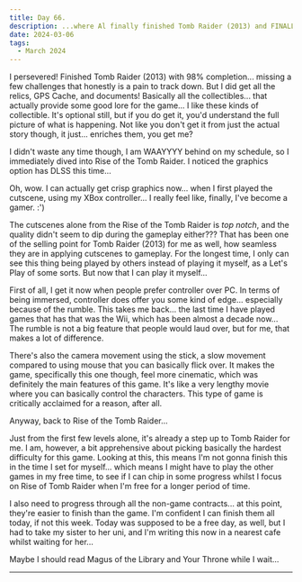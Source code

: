 ```yaml
---
title: Day 66.
description: ...where Al finally finished Tomb Raider (2013) and FINALLY begin his contracted game, Rise of the Tomb Raider..
date: 2024-03-06
tags: 
  - March 2024
---
```


I persevered! Finished Tomb Raider (2013) with 98% completion... missing a few challenges that honestly is a pain to track down. But I did get all the relics, GPS Cache, and documents! Basically all the collectibles... that actually provide some good lore for the game... I like these kinds of collectible. It's optional still, but if you do get it, you'd understand the full picture of what is happening. Not like you don't get it from just the actual story though, it just... enriches them, you get me?

I didn't waste any time though, I am WAAYYYY behind on my schedule, so I immediately dived into Rise of the Tomb Raider. I noticed the graphics option has DLSS this time...

Oh, wow. I can actually get crisp graphics now... when I first played the cutscene, using my XBox controller... I really feel like, finally, I've become a gamer. :')

The cutscenes alone from the Rise of the Tomb Raider is *top notch*, and the quality didn't seem to dip during the gameplay either??? That has been one of the selling point for Tomb Raider (2013) for me as well, how seamless they are in applying cutscenes to gameplay. For the longest time, I only can see this thing being played by others instead of playing it myself, as a Let's Play of some sorts. But now that I can play it myself...

First of all, I get it now when people prefer controller over PC. In terms of being immersed, controller does offer you some kind of edge... especially because of the rumble. This takes me back... the last time I have played games that has that was the Wii, which has been almost a decade now... The rumble is not a big feature that people would laud over, but for me, that makes a lot of difference.

There's also the camera movement using the stick, a slow movement compared to using mouse that you can basically flick over. It makes the game, specifically this one though, feel more cinematic, which was definitely the main features of this game. It's like a very lengthy movie where you can basically control the characters. This type of game is critically acclaimed for a reason, after all.

Anyway, back to Rise of the Tomb Raider...

Just from the first few levels alone, it's already a step up to Tomb Raider for me. I am, however, a bit apprehensive about picking basically the hardest difficulty for this game. Looking at this, this means I'm not gonna finish this in the time I set for myself... which means I might have to play the other games in my free time, to see if I can chip in some progress whilst I focus on Rise of Tomb Raider when I'm free for a longer period of time.

I also need to progress through all the non-game contracts... at this point, they're easier to finish than the game. I'm confident I can finish them all today, if not this week. Today was supposed to be a free day, as well, but I had to take my sister to her uni, and I'm writing this now in a nearest cafe whilst waiting for her...

Maybe I should read Magus of the Library and Your Throne while I wait...

------------